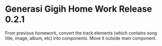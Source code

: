 # Generasi Gigih Home Work Release 0.2.1

From previous homework, convert the track elements (which contains song title, image, album, etc) into components. Move it outside main component.
